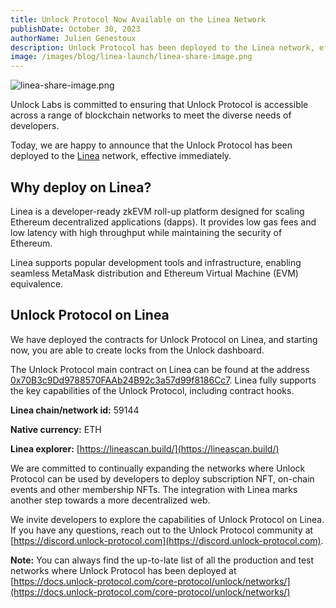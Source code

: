 ```yaml
---
title: Unlock Protocol Now Available on the Linea Network
publishDate: October 30, 2023
authorName: Julien Genestoux
description: Unlock Protocol has been deployed to the Linea network, effective immediately.
image: /images/blog/linea-launch/linea-share-image.png
---
```


![linea-share-image.png](/images/blog/linea-launch/linea-share-image.png)

Unlock Labs is committed to ensuring that Unlock Protocol is accessible across a range of blockchain networks to meet the diverse needs of developers. 

Today, we are happy to announce that the Unlock Protocol has been deployed to the [Linea](https://linea.build) network, effective immediately.

## Why deploy on Linea?

Linea is a developer-ready zkEVM roll-up platform designed for scaling Ethereum decentralized applications (dapps). It provides low gas fees and low latency with high throughput while maintaining the security of Ethereum. 

Linea supports popular development tools and infrastructure, enabling seamless MetaMask distribution and Ethereum Virtual Machine (EVM) equivalence.

## Unlock Protocol on Linea

We have deployed the contracts for Unlock Protocol on Linea, and starting now, you are able to create locks from the Unlock dashboard. 

The Unlock Protocol main contract on Linea can be found at the address [0x70B3c9Dd9788570FAAb24B92c3a57d99f8186Cc7](https://lineascan.build/address/0x70B3c9Dd9788570FAAb24B92c3a57d99f8186Cc7). Linea fully supports the key capabilities of the Unlock Protocol, including contract hooks.

**Linea chain/network id:** 59144

**Native currency:** ETH

**Linea explorer:** [https://lineascan.build/](https://lineascan.build/)

We are committed to continually expanding the networks where Unlock Protocol can be used by developers to deploy subscription NFT, on-chain events and other membership NFTs. The integration with Linea marks another step towards a more decentralized web. 

We invite developers to explore the capabilities of Unlock Protocol on Linea. If you have any questions, reach out to the Unlock Protocol community at [https://discord.unlock-protocol.com](https://discord.unlock-protocol.com).


**Note:** You can always find the up-to-late list of all the production and test networks where Unlock Protocol has been deployed at [https://docs.unlock-protocol.com/core-protocol/unlock/networks/](https://docs.unlock-protocol.com/core-protocol/unlock/networks/)
